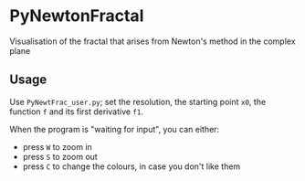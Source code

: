 # PyNewtonFractal
Visualisation of the fractal that arises from Newton's method in the complex plane

## Usage
Use `PyNewtFrac_user.py`; set the resolution, the starting point `x0`, the function `f` and its first derivative `f1`.

When the program is "waiting for input", you can either:
- press `W` to zoom in
- press `S` to zoom out
- press `C` to change the colours, in case you don't like them
